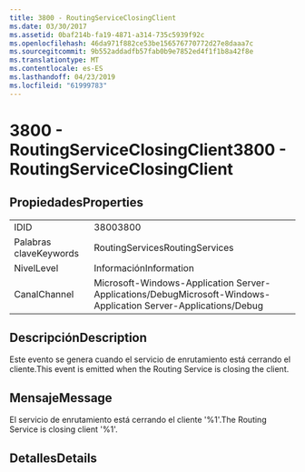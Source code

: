 ```yaml
---
title: 3800 - RoutingServiceClosingClient
ms.date: 03/30/2017
ms.assetid: 0baf214b-fa19-4871-a314-735c5939f92c
ms.openlocfilehash: 46da971f882ce53be156576770772d27e8daaa7c
ms.sourcegitcommit: 9b552addadfb57fab0b9e7852ed4f1f1b8a42f8e
ms.translationtype: MT
ms.contentlocale: es-ES
ms.lasthandoff: 04/23/2019
ms.locfileid: "61999783"
---
```

# <a name="3800---routingserviceclosingclient"></a><span data-ttu-id="16282-102">3800 - RoutingServiceClosingClient</span><span class="sxs-lookup"><span data-stu-id="16282-102">3800 - RoutingServiceClosingClient</span></span>
## <a name="properties"></a><span data-ttu-id="16282-103">Propiedades</span><span class="sxs-lookup"><span data-stu-id="16282-103">Properties</span></span>  
  
|||  
|-|-|  
|<span data-ttu-id="16282-104">ID</span><span class="sxs-lookup"><span data-stu-id="16282-104">ID</span></span>|<span data-ttu-id="16282-105">3800</span><span class="sxs-lookup"><span data-stu-id="16282-105">3800</span></span>|  
|<span data-ttu-id="16282-106">Palabras clave</span><span class="sxs-lookup"><span data-stu-id="16282-106">Keywords</span></span>|<span data-ttu-id="16282-107">RoutingServices</span><span class="sxs-lookup"><span data-stu-id="16282-107">RoutingServices</span></span>|  
|<span data-ttu-id="16282-108">Nivel</span><span class="sxs-lookup"><span data-stu-id="16282-108">Level</span></span>|<span data-ttu-id="16282-109">Información</span><span class="sxs-lookup"><span data-stu-id="16282-109">Information</span></span>|  
|<span data-ttu-id="16282-110">Canal</span><span class="sxs-lookup"><span data-stu-id="16282-110">Channel</span></span>|<span data-ttu-id="16282-111">Microsoft-Windows-Application Server-Applications/Debug</span><span class="sxs-lookup"><span data-stu-id="16282-111">Microsoft-Windows-Application Server-Applications/Debug</span></span>|  
  
## <a name="description"></a><span data-ttu-id="16282-112">Descripción</span><span class="sxs-lookup"><span data-stu-id="16282-112">Description</span></span>  
 <span data-ttu-id="16282-113">Este evento se genera cuando el servicio de enrutamiento está cerrando el cliente.</span><span class="sxs-lookup"><span data-stu-id="16282-113">This event is emitted when the Routing Service is closing the client.</span></span>  
  
## <a name="message"></a><span data-ttu-id="16282-114">Mensaje</span><span class="sxs-lookup"><span data-stu-id="16282-114">Message</span></span>  
 <span data-ttu-id="16282-115">El servicio de enrutamiento está cerrando el cliente '%1'.</span><span class="sxs-lookup"><span data-stu-id="16282-115">The Routing Service is closing client '%1'.</span></span>  
  
## <a name="details"></a><span data-ttu-id="16282-116">Detalles</span><span class="sxs-lookup"><span data-stu-id="16282-116">Details</span></span>
